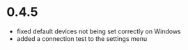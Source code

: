 # 0.4.5

- fixed default devices not being set correctly on Windows
- added a connection test to the settings menu
